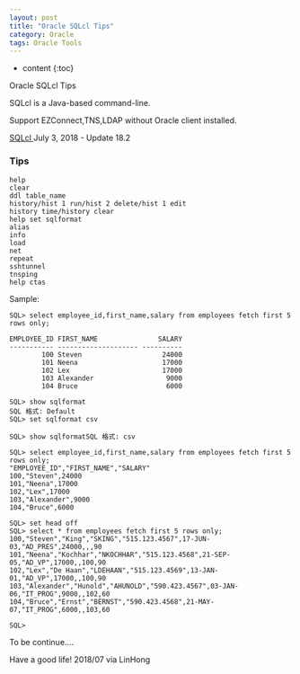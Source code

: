 ```yaml
---
layout: post
title: "Oracle SQLcl Tips"
category: Oracle
tags: Oracle Tools
---
```


* content
{:toc}




Oracle SQLcl Tips


SQLcl is a Java-based command-line.

Support EZConnect,TNS,LDAP without Oracle client installed.

[SQLcl ](http://www.oracle.com/technetwork/developer-tools/sqlcl/index.html)
	July 3, 2018 - Update 18.2


	
	
	
	
	
	
### Tips
	
	help
	clear
	ddl table_name
	history/hist 1 run/hist 2 delete/hist 1 edit
	history time/history clear
	help set sqlformat
	alias
	info
	load
	net
	repeat
	sshtunnel
	tnsping
	help ctas
	

Sample:

	SQL> select employee_id,first_name,salary from employees fetch first 5 rows only;

	EMPLOYEE_ID FIRST_NAME               SALARY
	----------- -------------------- ----------
			100 Steven                    24000
			101 Neena                     17000
			102 Lex                       17000
			103 Alexander                  9000
			104 Bruce                      6000

	SQL> show sqlformat
	SQL 格式: Default
	SQL> set sqlformat csv

	SQL> show sqlformatSQL 格式: csv

	SQL> select employee_id,first_name,salary from employees fetch first 5 rows only;
	"EMPLOYEE_ID","FIRST_NAME","SALARY"
	100,"Steven",24000
	101,"Neena",17000
	102,"Lex",17000
	103,"Alexander",9000
	104,"Bruce",6000

	SQL> set head off
	SQL> select * from employees fetch first 5 rows only;
	100,"Steven","King","SKING","515.123.4567",17-JUN-03,"AD_PRES",24000,,,90
	101,"Neena","Kochhar","NKOCHHAR","515.123.4568",21-SEP-05,"AD_VP",17000,,100,90
	102,"Lex","De Haan","LDEHAAN","515.123.4569",13-JAN-01,"AD_VP",17000,,100,90
	103,"Alexander","Hunold","AHUNOLD","590.423.4567",03-JAN-06,"IT_PROG",9000,,102,60
	104,"Bruce","Ernst","BERNST","590.423.4568",21-MAY-07,"IT_PROG",6000,,103,60

	SQL>




To be continue....

Have a good life! 2018/07 via LinHong


